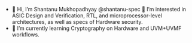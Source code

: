 - 👋 Hi, I’m Shantanu Mukhopadhyay @shantanu-spec
👀 I’m interested in ASIC Design and Verification, RTL, and microprocessor-level architectures, as well as specs of Hardware security.
- 🌱 I’m currently learning Cryptography on Hardware and UVM+UVMF workflows.

<!---
shantanu-spec/shantanu-spec is a ✨ special ✨ repository because its `README.md` (this file) appears on your GitHub profile.
You can click the Preview link to take a look at your changes.
--->
